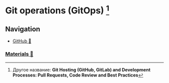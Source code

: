 # Git operations (GitOps) [^1]

## Navigation

- [GitHub 📂](./github/index.md)

### [Materials 📂](./materials.md)

[^1]: Другое название: **Git Hosting (GitHub, GitLab) and Development Processes: Pull Requests, Code Review and Best Practices**
